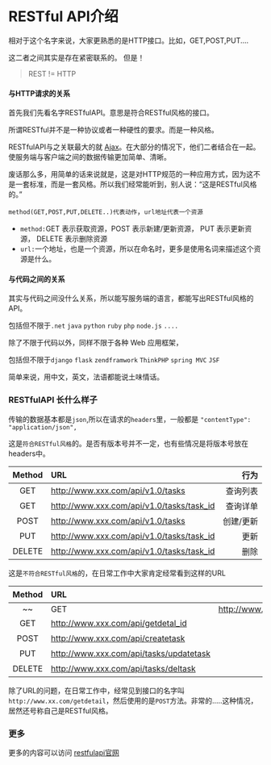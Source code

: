 RESTful API介绍
===
相对于这个名字来说，大家更熟悉的是HTTP接口。比如，GET,POST,PUT....

这二者之间其实是存在紧密联系的。
但是！
>REST != HTTP
#### 与HTTP请求的关系
首先我们先看名字RESTfulAPI。意思是符合RESTful风格的接口。

所谓RESTful并不是一种协议或者一种硬性的要求。而是一种风格。

RESTfulAPI与之关联最大的就 [Ajax](http://)。在大部分的情况下，他们二者结合在一起。使服务端与客户端之间的数据传输更加简单、清晰。

废话那么多，用简单的话来说就是，这是对HTTP规范的一种应用方式，因为这不是一套标准，而是一套风格。所以我们经常能听到，别人说：“这是RESTful风格的。”

``method(GET,POST,PUT,DELETE..)代表动作``，``url地址代表一个资源``
  + ``method:``GET 表示获取资源，POST 表示新建/更新资源， PUT 表示更新资源， DELETE 表示删除资源
  + ``url:``一个地址，也是一个资源，所以在命名时，更多是使用名词来描述这个资源是什么。

#### 与代码之间的关系
其实与代码之间没什么关系，所以能写服务端的语言，都能写出RESTful风格的API。

包括但不限于``.net`` ``java`` ``python`` ``ruby`` ``php`` ``node.js`` ``....``

除了不限于代码以外，同样不限于各种 Web 应用框架，

包括但不限于``django`` ``flask`` ``zendframwork`` ``ThinkPHP`` ``spring MVC`` ``JSF ``

简单来说，用中文，英文，法语都能说土味情话。

### RESTfulAPI 长什么样子
传输的数据基本都是``json``,所以在请求的``headers``里，一般都是 ``"contentType": "application/json",``

这是`符合RESTful风格`的。是否有版本号并不一定，也有些情况是将版本号放在headers中。

|Method|URL|行为|
|:----:|:----|----:|
|GET|http://www.xxx.com/api/v1.0/tasks|查询列表|
|GET|http://www.xxx.com/api/v1.0/tasks/task_id|查询详单|
|POST|http://www.xxx.com/api/v1.0/tasks|创建/更新|
|PUT|http://www.xxx.com/api/v1.0/tasks/task_id|更新|
|DELETE|http://www.xxx.com/api/v1.0/tasks/task_id|删除|

这是`不符合RESTful风格`的，在日常工作中大家肯定经常看到这样的URL

|Method|URL|行为|
|:----:|:----|----:|
~~|GET|http://www.xxx.com/api/gettasks|查询列表|
|GET|http://www.xxx.com/api/getdetal_id|查询详单|
|POST|http://www.xxx.com/api/createtask|创建/更新|
|PUT|http://www.xxx.com/api/tasks/updatetask|更新|
|DELETE|http://www.xxx.com/api/tasks/deltask|删除|~~

除了URL的问题，在日常工作中，经常见到接口的名字叫``http://www.xx.com/getdetail``，然后使用的是``POST``方法。非常的.....这种情况，居然还号称自己是RESTful风格。

### 更多
更多的内容可以访问 [restfulapi官网](https://restfulapi.net/)
